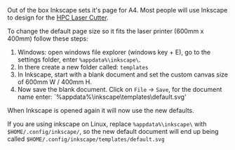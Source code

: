 Out of the box Inkscape sets it's page for A4. Most people will use Inkscape to design for the [HPC Laser Cutter](HPC-Laser-Cutter). 

To change the default page size so it fits the laser printer (600mm x 400mm) follow these steps:

1) Windows: open windows file explorer (windows key + E), go to the settings folder, enter `%appdata%\inkscape\`.
2) In there create a new folder called: `templates`
3) In Inkscape, start with a blank document and set the custom canvas size of 600mm W / 400mm H.
4) Now save the blank document. Click on `File` -> `Save`, for the document name enter: `%appdata%\inkscape\templates\default.svg'

When Inkscape is opened again it will now use the new defaults.

If you are using inkscape on Linux, replace `%appdata%\inkscape\` with `$HOME/.config/inkscape/`, so the new default document will end up being called `$HOME/.config/inkscape/templates/default.svg`
